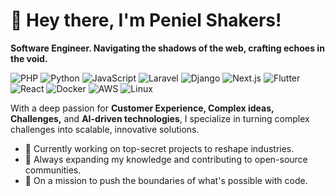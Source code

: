 # 👋 Hey there, I'm Peniel Shakers!
**Software Engineer. Navigating the shadows of the web, crafting echoes in the void.**

![PHP](https://img.shields.io/badge/Code-PHP-informational?style=flat&logo=php&color=777BB4)
![Python](https://img.shields.io/badge/Code-Python-informational?style=flat&logo=python&color=3776AB)
![JavaScript](https://img.shields.io/badge/Code-JavaScript-informational?style=flat&logo=javascript&color=F7DF1E)
![Laravel](https://img.shields.io/badge/Framework-Laravel-informational?style=flat&logo=laravel&color=FF2D20)
![Django](https://img.shields.io/badge/Framework-Django-informational?style=flat&logo=django&color=092E20)
![Next.js](https://img.shields.io/badge/Framework-Next.js-informational?style=flat&logo=next.js&color=000000)
![Flutter](https://img.shields.io/badge/Framework-Flutter-informational?style=flat&logo=flutter&color=02569B)
![React](https://img.shields.io/badge/Framework-React-informational?style=flat&logo=react&color=61DAFB)
![Docker](https://img.shields.io/badge/Tool-Docker-informational?style=flat&logo=docker&color=2496ED)
![AWS](https://img.shields.io/badge/Cloud-AWS-informational?style=flat&logo=amazon-aws&color=232F3E)
![Linux](https://img.shields.io/badge/System-Linux-informational?style=flat&logo=linux&color=FCC624)

With a deep passion for **Customer Experience, Complex ideas, Challenges,** and **AI-driven technologies**, I specialize in turning complex challenges into scalable, innovative solutions.

- 🔭 Currently working on top-secret projects to reshape industries.
- 🌱 Always expanding my knowledge and contributing to open-source communities.
- 🚀 On a mission to push the boundaries of what's possible with code.
